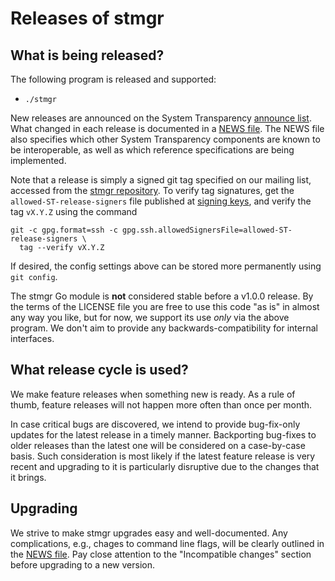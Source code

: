 # Releases of stmgr

## What is being released?

The following program is released and supported:

  - `./stmgr`

New releases are announced on the System Transparency [announce list][].
What changed in each release is documented in a [NEWS file](./NEWS). The
NEWS file also specifies which other System Transparency components are
known to be interoperable, as well as which reference specifications are
being implemented.

Note that a release is simply a signed git tag specified on our mailing
list, accessed from the [stmgr repository][]. To verify tag signatures,
get the `allowed-ST-release-signers` file published at [signing keys][],
and verify the tag `vX.Y.Z` using the command
```
git -c gpg.format=ssh -c gpg.ssh.allowedSignersFile=allowed-ST-release-signers \
  tag --verify vX.Y.Z
```
If desired, the config settings above can be stored more permanently using
`git config`.

The stmgr Go module is **not** considered stable before a v1.0.0 release.  By
the terms of the LICENSE file you are free to use this code "as is" in almost
any way you like, but for now, we support its use _only_ via the above program.
We don't aim to provide any backwards-compatibility for internal interfaces.

[announce list]: https://lists.system-transparency.org/mailman3/postorius/lists/st-announce.lists.system-transparency.org/
[stmgr repository]: https://git.glasklar.is/system-transparency/core/stmgr/
[signing keys]: https://www.system-transparency.org/keys

## What release cycle is used?

We make feature releases when something new is ready.  As a rule of thumb,
feature releases will not happen more often than once per month.

In case critical bugs are discovered, we intend to provide bug-fix-only updates
for the latest release in a timely manner.  Backporting bug-fixes to older
releases than the latest one will be considered on a case-by-case basis.  Such
consideration is most likely if the latest feature release is very recent and
upgrading to it is particularly disruptive due to the changes that it brings.

## Upgrading

We strive to make stmgr upgrades easy and well-documented. Any complications,
e.g., chages to command line flags, will be clearly outlined in the [NEWS
file](./NEWS). Pay close attention to the "Incompatible changes" section before
upgrading to a new version.
